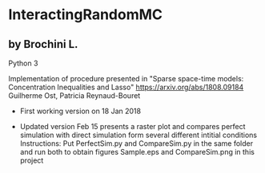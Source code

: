 # InteractingRandomMC

## by Brochini L. 

Python 3

Implementation of procedure presented in "Sparse space-time models: Concentration Inequalities and Lasso" https://arxiv.org/abs/1808.09184 Guilherme Ost, Patricia Reynaud-Bouret


* First working version on 18 Jan 2018


* Updated version Feb 15 presents a raster plot and compares perfect simulation with direct simulation form several different intitial conditions Instructions: Put PerfectSim.py and CompareSim.py in the same folder and run both to obtain figures Sample.eps and CompareSim.png in this project
